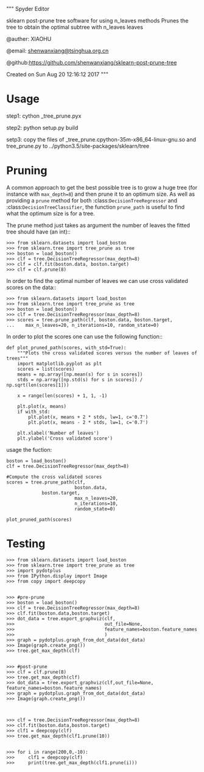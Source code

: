 """
Spyder Editor

sklearn post-prune tree software for using n_leaves methods
Prunes the tree to obtain the optimal subtree with n_leaves leaves

@auther: XIAOHU

@email: shenwanxiang@tsinghua.org.cn

@github:https://github.com/shenwanxiang/sklearn-post-prune-tree

Created on Sun Aug 20 12:16:12 2017
"""


Usage
=======


step1: cython _tree_prune.pyx

step2: python setup.py build

setp3: copy the files of _tree_prune.cpython-35m-x86_64-linux-gnu.so and tree_prune.py to ../python3.5/site-packages/sklearn/tree



Pruning
=======

A common approach to get the best possible tree is to grow a huge tree (for
instance with ``max_depth=8``) and then prune it to an optimum size. As well as
providing a `prune` method for both :class:`DecisionTreeRegressor` and
:class:`DecisionTreeClassifier`, the function ``prune_path`` is useful
to find what the optimum size is for a tree.

The prune method just takes as argument the number of leaves the fitted tree
should have (an int)::

    >>> from sklearn.datasets import load_boston
    >>> from sklearn.tree import tree_prune as tree
    >>> boston = load_boston()
    >>> clf = tree.DecisionTreeRegressor(max_depth=8)
    >>> clf = clf.fit(boston.data, boston.target)
    >>> clf = clf.prune(8)

In order to find the optimal number of leaves we can use cross validated scores
on the data::

    >>> from sklearn.datasets import load_boston
    >>> from sklearn.tree import tree_prune as tree
    >>> boston = load_boston()
    >>> clf = tree.DecisionTreeRegressor(max_depth=8)
    >>> scores = tree.prune_path(clf, boston.data, boston.target, 
    ...    max_n_leaves=20, n_iterations=10, random_state=0)

In order to plot the scores one can use the following function::

    def plot_pruned_path(scores, with_std=True):
        """Plots the cross validated scores versus the number of leaves of trees"""
        import matplotlib.pyplot as plt
        scores = list(scores)
        means = np.array([np.mean(s) for s in scores])
        stds = np.array([np.std(s) for s in scores]) / np.sqrt(len(scores[1]))

        x = range(len(scores) + 1, 1, -1)

        plt.plot(x, means)
        if with_std:
            plt.plot(x, means + 2 * stds, lw=1, c='0.7')
            plt.plot(x, means - 2 * stds, lw=1, c='0.7')

        plt.xlabel('Number of leaves')
        plt.ylabel('Cross validated score')


usage the fuction:

    boston = load_boston()
    clf = tree.DecisionTreeRegressor(max_depth=8)

    #Compute the cross validated scores
    scores = tree.prune_path(clf, 
                             boston.data,
			     boston.target,
                             max_n_leaves=20, 
                             n_iterations=10,
                             random_state=0)

    plot_pruned_path(scores)




Testing
=======

	>>> from sklearn.datasets import load_boston
	>>> from sklearn.tree import tree_prune as tree
	>>> import pydotplus
	>>> from IPython.display import Image
	>>> from copy import deepcopy


	>>> #pre-prune
	>>> boston = load_boston()
	>>> clf = tree.DecisionTreeRegressor(max_depth=8)
	>>> clf.fit(boston.data,boston.target)
	>>> dot_data = tree.export_graphviz(clf,
	>>>                                 out_file=None,
	>>>                                 feature_names=boston.feature_names
	>>>                                 )
	>>> graph = pydotplus.graph_from_dot_data(dot_data)
	>>> Image(graph.create_png())
	>>> tree.get_max_depth(clf)


	>>> #post-prune
	>>> clf = clf.prune(8)
	>>> tree.get_max_depth(clf)
	>>> dot_data = tree.export_graphviz(clf,out_file=None, feature_names=boston.feature_names)
	>>> graph = pydotplus.graph_from_dot_data(dot_data)
	>>> Image(graph.create_png())



	>>> clf = tree.DecisionTreeRegressor(max_depth=8)
	>>> clf.fit(boston.data,boston.target)
	>>> clf1 = deepcopy(clf)
	>>> tree.get_max_depth(clf1.prune(10))


	>>> for i in range(200,0,-10):
	>>>     clf1 = deepcopy(clf)
	>>>     print(tree.get_max_depth(clf1.prune(i)))

